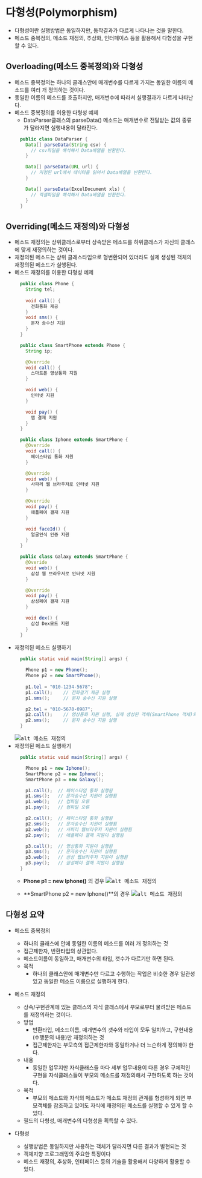 # 다형성(Polymorphism)
- 다형성이란 실행방법은 동일하지만, 동작결과가 다르게 나타나는 것을 말한다.
- 메소드 중복정의, 메소드 재정의, 추상화, 인터페이스 등을 활용해서 다형성을 구현할 수 있다.

## Overloading(메소드 중복정의)와 다형성
- 메소드 중복정의는 하나의 클래스안에 매개변수를 다르게 가지는 동일한 이름의 메소드를 여러 개 정의하는 것이다.
- 동일한 이름의 메소드를 호출하지만, 매개변수에 따라서 실행결과가 다르게 나타난다.
- 메소드 중복정의를 이용한 다형성 예제
  * DataParser클래스의 parseData() 메소드는 매개변수로 전달받는 값의 종류가 달라지면 실행내용이 달라진다.
  ```java
    public class DataParser {
      Data[] parseData(String csv) {
        // csv파일을 해석해서 Data배열을 반환한다.
      }

      Data[] parseData(URL url) {
        // 지정된 url에서 데이터을 읽어서 Data배열을 반환한다.
      }

      Data[] parseData(ExcelDocument xls) {
        // 엑셀파일을 해석해서 Data배열을 반환한다.
      }
    }
  ```
## Overriding(메소드 재정의)와 다형성
- 메소드 재정의는 상위클래스로부터 상속받은 메소드를 하위클래스가 자신의 클래스에 맞게 재정의하는 것이다.
- 재정의된 메소드는 상위 클래스타입으로 형변환되어 있더라도 실제 생성된 객체의 재정의된 메소드가 실행된다.
- 메소드 재정의를 이용한 다형성 예제
  ```java
    public class Phone {
      String tel;
      
      void call() {
        전화통화 제공
      }
      void sms() {
        문자 송수신 지원
      }
    }

    public class SmartPhone extends Phone {
      String ip;

      @Override
      void call() {
        스마트폰 영상통화 지원
      }

      void web() {
        인터넷 지원
      }

      void pay() {
        앱 결재 지원
      }
    }

    public class Iphone extends SmartPhone {
      @Override
      void call() {
        페이스타임 통화 지원
      }

      @Override
      void web() {
        사파리 웹 브라우저로 인터넷 지원
      }

      @Override
      void pay() {
        애플페이 결재 지원
      }

      void faceId() {
        얼굴인식 인증 지원
      }
    }

    public class Galaxy extends SmartPhone {
      @Overide
      void web() {
        삼성 웹 브라우저로 인터넷 지원
      }

      @Override
      void pay() {
        삼성페이 결재 지원
      }

      void dex() {
        삼성 Dex모드 지원
      }
    }
  ```
- 재정의된 메소드 실행하기
  ```java
    public static void main(String[] args) {
      
      Phone p1 = new Phone();
      Phone p2 = new SmartPhone();
    
      p1.tel = "010-1234-5678";
      p1.call();    // 전화걸기 제공 실행
      p1.sms();     // 문자 송수신 지원 실행

      p2.tel = "010-5678-0987";
      p2.call();    // 영상통화 지원 실행, 실제 생성된 객체(SmartPhone 객체)의 재정의된 call() 메소드가 실행된다.
      p2.sms();     // 문자 송수신 지원 실행
    }
  ```
  <kbd>![alt 메소드 재정의](/images/java/override1.png)</kbd>
- 재정의된 메소드 실행하기
  ```java
    public static void main(String[] args) {

      Phone p1 = new Iphone();
      SmartPhone p2 = new Iphone();
      SmartPhone p3 = new Galaxy();

      p1.call();  // 페이스타임 통화 실행됨
      p1.sms();   // 문자송수신 지원이 실행됨
      p1.web();   // 컴파일 오류
      p1.pay();   // 컴파일 오류

      p2.call();  // 페이스타임 통화 실행됨
      p2.sms();   // 문자송수신 지원이 실행됨
      p2.web();   // 사파리 웹브라우저 지원이 실행됨
      p2.pay();   // 애플페이 결재 지원이 실행됨

      p3.call();  // 영상통화 지원이 실행됨
      p3.sms();   // 문자송수신 지원이 실행됨
      p3.web();   // 삼성 웹브라우저 지원이 실행됨
      p3.pay();   // 삼성페이 결재 지원이 실행됨
    }
  ```
  - **Phone p1 = new Iphone()** 의 경우
  <kbd>![alt 메소드 재정의](/images/java/override2.png)</kbd>
  
  - **SmartPhone p2 = new Iphone()**의 경우
  <kbd>![alt 메소드 재정의](/images/java/override3.png)</kbd>

## 다형성 요약
- 메소드 중복정의
	+ 하나의 클래스에 안에 동일한 이름의 메소드를 여러 개 정의하는 것
	+ 접근제한자, 반환타입의 상관없다.
	+ 메소드이름이 동일하고, 매개변수의 타입, 갯수가 다르기만 하면 된다.
	+ 목적
		* 하나의 클래스안에 매개변수만 다르고 수행하는 작업은 비슷한 경우 일관성있고 동일한 메소드 이름으로 실행하게 한다.

- 메소드 재정의
  +  상속/구현관계에 있는 클래스의 자식 클래스에서 부모로부터 물려받은 메소드를 재정의하는 것이다.
	+  방법
		* 반환타입, 메소드이름, 매개변수의 갯수와 타입이 모두 일치하고, 구현내용(수행문의 내용)만 재정의하는 것
		* 접근제한자는 부모측의 접근제한자와 동일하거나 더 느슨하게 정의해야 한다.
	+ 내용
		* 동일한 업무지만 자식클래스들 마다 세부 업무내용이 다른 경우 구체적인 구현을 자식클래스들이 부모의 메소드를 재정의해서 구현하도록 하는 것이다.
	+ 목적
		* 부모의 메소드와 자식의 메소드가 메소드 재정의 관계를 형성하게 되면 부모객체를 참조하고 있어도 자식에 재정의된 메소드를 실행할 수 있게 할 수 있다.
  * 필드의 다형성, 매개변수의 다형성을 획득할 수 있다.

- 다형성
	+ 실행방법은 동일하지만 사용하는 객체가 달라지면 
          다른 결과가 발현되는 것
	+ 객체지향 프로그래밍의 주요한 특징이다
  	+ 메소드 재정의, 추상화, 인터페이스 등의 기술을 활용해서 다양하게 활용할 수 있다.

  





